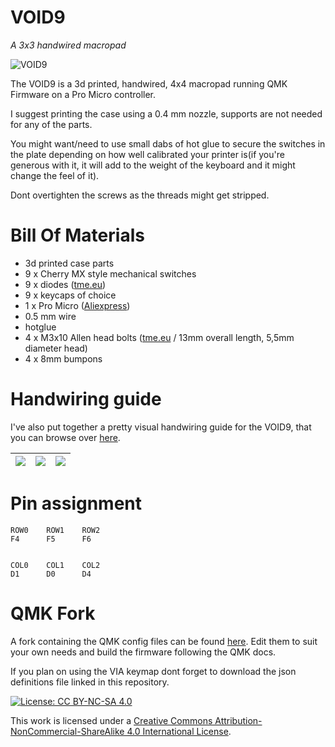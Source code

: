 # VOID9
*A 3x3 handwired macropad*

![VOID9](https://i.imgur.com/Db82OaX.jpg)

The VOID9 is a 3d printed, handwired, 4x4 macropad running QMK Firmware on a Pro Micro controller.

I suggest printing the case using a 0.4 mm nozzle, supports are not needed for any of the parts.

You might want/need to use small dabs of hot glue to secure the switches in the plate depending on how well calibrated your printer is(if you're generous with it, it will add to the weight of the keyboard and it might change the feel of it).

Dont overtighten the screws as the threads might get stripped.

# Bill Of Materials

* 3d printed case parts
* 9 x Cherry MX style mechanical switches
* 9 x diodes ([tme.eu](https://www.tme.eu/ro/en/details/1n4148-dio/tht-universal-diodes/diotec-semiconductor/1n4148/))
* 9 x keycaps of choice
* 1 x Pro Micro ([Aliexpress](https://www.aliexpress.com/item/32902569443.html))
* 0.5 mm wire
* hotglue
* 4 x M3x10 Allen head bolts ([tme.eu](https://www.tme.eu/ro/en/details/m3x10_d912-a2/bolts/kraftberg/) / 13mm overall length, 5,5mm diameter head)
* 4 x 8mm bumpons

# Handwiring guide

I've also put together a pretty visual handwiring guide for the VOID9, that you can browse over [here](https://victorlucachi.ro/journal/void9-wiring-guide/).

| ![](https://i.imgur.com/01WknB5.jpg) 	| ![](https://i.imgur.com/GMMczAH.jpg) 	| ![](https://i.imgur.com/5NyUoJY.jpg) 	|
|---------------------------------------	|---------------------------------------	|---------------------------------------	|

# Pin assignment

    ROW0    ROW1    ROW2
    F4      F5      F6
    
    
    COL0    COL1    COL2
    D1      D0      D4

# QMK Fork

A fork containing the QMK config files can be found [here](https://github.com/victorlucachi/qmk_firmware/tree/dev_void/keyboards/handwired/void9). Edit them to suit your own needs and build the firmware following the QMK docs.

If you plan on using the VIA keymap dont forget to download the json definitions file linked in this repository.

[![License: CC BY-NC-SA 4.0](https://img.shields.io/badge/License-CC%20BY--NC--SA%204.0-blue)](https://creativecommons.org/licenses/by-nc-sa/4.0/)

This work is licensed under a [Creative Commons Attribution-NonCommercial-ShareAlike 4.0 International License](https://creativecommons.org/licenses/by-nc-sa/4.0/).
